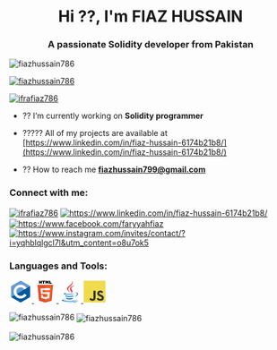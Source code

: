 <h1 align="center">Hi ??, I'm FIAZ HUSSAIN</h1>
<h3 align="center">A passionate Solidity developer from Pakistan</h3>

<p align="left"> <img src="https://komarev.com/ghpvc/?username=fiazhussain786&label=Profile%20views&color=0e75b6&style=flat" alt="fiazhussain786" /> </p>

<p align="left"> <a href="https://github.com/ryo-ma/github-profile-trophy"><img src="https://github-profile-trophy.vercel.app/?username=fiazhussain786" alt="fiazhussain786" /></a> </p>

<p align="left"> <a href="https://twitter.com/ifrafiaz786" target="blank"><img src="https://img.shields.io/twitter/follow/ifrafiaz786?logo=twitter&style=for-the-badge" alt="ifrafiaz786" /></a> </p>

- ?? I’m currently working on **Solidity programmer**

- ????? All of my projects are available at [https://www.linkedin.com/in/fiaz-hussain-6174b21b8/](https://www.linkedin.com/in/fiaz-hussain-6174b21b8/)

- ?? How to reach me **fiazhussain799@gmail.com**

<h3 align="left">Connect with me:</h3>
<p align="left">
<a href="https://twitter.com/ifrafiaz786" target="blank"><img align="center" src="https://raw.githubusercontent.com/rahuldkjain/github-profile-readme-generator/master/src/images/icons/Social/twitter.svg" alt="ifrafiaz786" height="30" width="40" /></a>
<a href="https://linkedin.com/in/https://www.linkedin.com/in/fiaz-hussain-6174b21b8/" target="blank"><img align="center" src="https://raw.githubusercontent.com/rahuldkjain/github-profile-readme-generator/master/src/images/icons/Social/linked-in-alt.svg" alt="https://www.linkedin.com/in/fiaz-hussain-6174b21b8/" height="30" width="40" /></a>
<a href="https://fb.com/https://www.facebook.com/faryyahfiaz" target="blank"><img align="center" src="https://raw.githubusercontent.com/rahuldkjain/github-profile-readme-generator/master/src/images/icons/Social/facebook.svg" alt="https://www.facebook.com/faryyahfiaz" height="30" width="40" /></a>
<a href="https://instagram.com/https://www.instagram.com/invites/contact/?i=yqhblqlgcl7l&utm_content=o8u7ok5" target="blank"><img align="center" src="https://raw.githubusercontent.com/rahuldkjain/github-profile-readme-generator/master/src/images/icons/Social/instagram.svg" alt="https://www.instagram.com/invites/contact/?i=yqhblqlgcl7l&utm_content=o8u7ok5" height="30" width="40" /></a>
</p>

<h3 align="left">Languages and Tools:</h3>
<p align="left"> <a href="https://www.cprogramming.com/" target="_blank" rel="noreferrer"> <img src="https://raw.githubusercontent.com/devicons/devicon/master/icons/c/c-original.svg" alt="c" width="40" height="40"/> </a> <a href="https://www.w3.org/html/" target="_blank" rel="noreferrer"> <img src="https://raw.githubusercontent.com/devicons/devicon/master/icons/html5/html5-original-wordmark.svg" alt="html5" width="40" height="40"/> </a> <a href="https://www.java.com" target="_blank" rel="noreferrer"> <img src="https://raw.githubusercontent.com/devicons/devicon/master/icons/java/java-original.svg" alt="java" width="40" height="40"/> </a> <a href="https://developer.mozilla.org/en-US/docs/Web/JavaScript" target="_blank" rel="noreferrer"> <img src="https://raw.githubusercontent.com/devicons/devicon/master/icons/javascript/javascript-original.svg" alt="javascript" width="40" height="40"/> </a> </p>

<p><img align="left" src="https://github-readme-stats.vercel.app/api/top-langs?username=fiazhussain786&show_icons=true&locale=en&layout=compact" alt="fiazhussain786" /></p>

<p>&nbsp;<img align="center" src="https://github-readme-stats.vercel.app/api?username=fiazhussain786&show_icons=true&locale=en" alt="fiazhussain786" /></p>

<p><img align="center" src="https://github-readme-streak-stats.herokuapp.com/?user=fiazhussain786&" alt="fiazhussain786" /></p>

